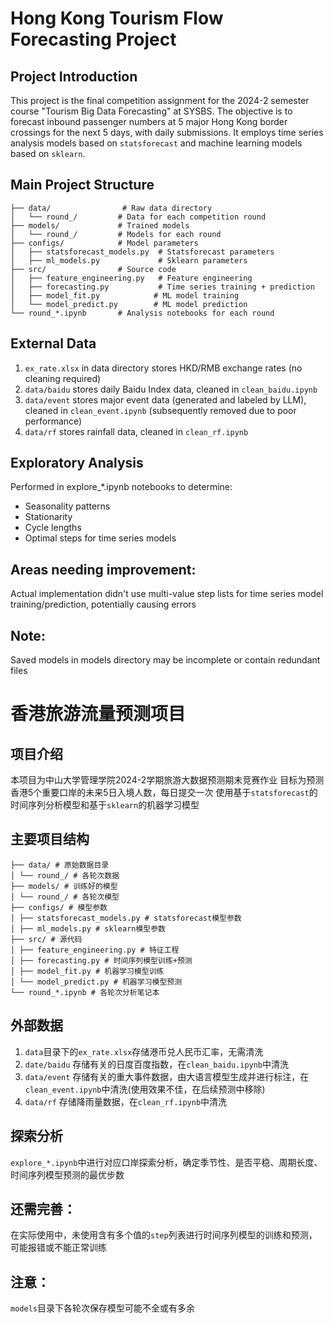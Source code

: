 # Hong Kong Tourism Flow Forecasting Project

## Project Introduction
This project is the final competition assignment for the 2024-2 semester course "Tourism Big Data Forecasting" at SYSBS. The objective is to forecast inbound passenger numbers at 5 major Hong Kong border crossings for the next 5 days, with daily submissions. It employs time series analysis models based on `statsforecast` and machine learning models based on `sklearn`.

## Main Project Structure
```
├── data/                # Raw data directory
│   └── round_/         # Data for each competition round
├── models/             # Trained models
│   └── round_/         # Models for each round
├── configs/            # Model parameters
│   ├── statsforecast_models.py  # Statsforecast parameters
│   ├── ml_models.py             # Sklearn parameters
├── src/                # Source code
│   ├── feature_engineering.py   # Feature engineering
│   ├── forecasting.py           # Time series training + prediction
│   ├── model_fit.py            # ML model training
│   └── model_predict.py        # ML model prediction
└── round_*.ipynb       # Analysis notebooks for each round
```

## External Data
1. `ex_rate.xlsx` in data directory stores HKD/RMB exchange rates (no cleaning required)
2. `data/baidu` stores daily Baidu Index data, cleaned in `clean_baidu.ipynb`
3. `data/event` stores major event data (generated and labeled by LLM), cleaned in `clean_event.ipynb` (subsequently removed due to poor performance)
4. `data/rf` stores rainfall data, cleaned in `clean_rf.ipynb`

## Exploratory Analysis
Performed in explore_*.ipynb notebooks to determine:
- Seasonality patterns
- Stationarity
- Cycle lengths
- Optimal steps for time series models

## Areas needing improvement:
Actual implementation didn't use multi-value step lists for time series model training/prediction, potentially causing errors
## Note: 
Saved models in models directory may be incomplete or contain redundant files

# 香港旅游流量预测项目

## 项目介绍
本项目为中山大学管理学院2024-2学期旅游大数据预测期末竞赛作业
目标为预测香港5个重要口岸的未来5日入境人数，每日提交一次
使用基于`statsforecast`的时间序列分析模型和基于`sklearn`的机器学习模型

## 主要项目结构
```
├── data/ # 原始数据目录 
│ └── round_/ # 各轮次数据 
├── models/ # 训练好的模型
│ └── round_/ # 各轮次模型
├── configs/ # 模型参数 
│ ├── statsforecast_models.py # statsforecast模型参数 
│ ├── ml_models.py # sklearn模型参数
├── src/ # 源代码 
│ ├── feature_engineering.py # 特征工程 
│ ├── forecasting.py # 时间序列模型训练+预测
│ ├── model_fit.py # 机器学习模型训练 
│ └── model_predict.py # 机器学习模型预测 
└── round_*.ipynb # 各轮次分析笔记本
```

## 外部数据
1. `data`目录下的`ex_rate.xlsx`存储港币兑人民币汇率，无需清洗
2. `date/baidu` 存储有关的日度百度指数，在`clean_baidu.ipynb`中清洗
3. `data/event` 存储有关的重大事件数据，由大语言模型生成并进行标注，在`clean_event.ipynb`中清洗(使用效果不佳，在后续预测中移除)
4. `data/rf` 存储降雨量数据，在`clean_rf.ipynb`中清洗

## 探索分析
`explore_*.ipynb`中进行对应口岸探索分析，确定季节性、是否平稳、周期长度、时间序列模型预测的最优步数

## 还需完善：
在实际使用中，未使用含有多个值的`step`列表进行时间序列模型的训练和预测，可能报错或不能正常训练
## 注意：
`models`目录下各轮次保存模型可能不全或有多余

